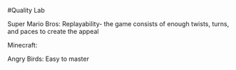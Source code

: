 #Quality Lab

Super Mario Bros: Replayability- the game consists of enough twists, turns, and paces to create the appeal

Minecraft:

Angry Birds: Easy to master
